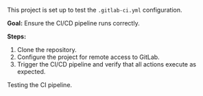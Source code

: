 This project is set up to test the `.gitlab-ci.yml` configuration.

**Goal:** Ensure the CI/CD pipeline runs correctly.

**Steps:**

1.  Clone the repository.
2.  Configure the project for remote access to GitLab.
3.  Trigger the CI/CD pipeline and verify that all actions execute as expected.

Testing the CI pipeline.
